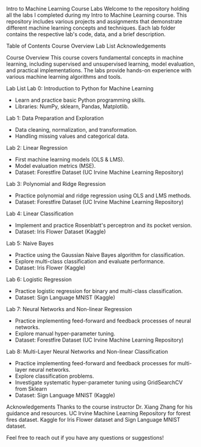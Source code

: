 Intro to Machine Learning Course Labs
Welcome to the repository holding all the labs I completed during my Intro to Machine Learning course. This repository includes various projects and assignments that demonstrate different machine learning concepts and techniques. Each lab folder contains the respective lab's code, data, and a brief description.

Table of Contents
Course Overview
Lab List
Acknowledgements

Course Overview
This course covers fundamental concepts in machine learning, including supervised and unsupervised learning, model evaluation, and practical implementations. The labs provide hands-on experience with various machine learning algorithms and tools.

Lab List
Lab 0: Introduction to Python for Machine Learning
- Learn and practice basic Python programming skills.
- Libraries: NumPy, sklearn, Pandas, Matplotlib.

Lab 1: Data Preparation and Exploration
- Data cleaning, normalization, and transformation.
- Handling missing values and categorical data.

Lab 2: Linear Regression
- First machine learning models (OLS & LMS).
- Model evaluation metrics (MSE).
- Dataset: Forestfire Dataset (UC Irvine Machine Learning Repository)

Lab 3: Polynomial and Ridge Regression
- Practice polynomial and ridge regression using OLS and LMS methods.
- Dataset: Forestfire Dataset (UC Irvine Machine Learning Repository)

Lab 4: Linear Classification
- Implement and practice Rosenblatt's perceptron and its pocket version.
- Dataset: Iris Flower Dataset (Kaggle)

Lab 5: Naive Bayes
- Practice using the Gaussian Naive Bayes algorithm for classification.
- Explore multi-class classification and evaluate performance.
- Dataset: Iris Flower (Kaggle)

Lab 6: Logistic Regression
- Practice logistic regression for binary and multi-class classification.
- Dataset: Sign Language MNIST (Kaggle)

Lab 7: Neural Networks and Non-linear Regression
- Practice implementing feed-forward and feedback processes of neural networks.
- Explore manual hyper-parameter tuning.
- Dataset: Forestfire Dataset (UC Irvine Machine Learning Repository)

Lab 8: Multi-Layer Neural Networks and Non-linear Classification
- Practice implementing feed-forward and feedback processes for multi-layer neural networks.
- Explore classification problems.
- Investigate systematic hyper-parameter tuning using GridSearchCV from Sklearn
- Dataset: Sign Language MNIST (Kaggle)

Acknowledgements
Thanks to the course instructor Dr. Xiang Zhang for his guidance and resources.
UC Irvine Machine Learning Repository for forest fires dataset.
Kaggle for Iris Flower dataset and Sign Language MNIST dataset.

Feel free to reach out if you have any questions or suggestions!
